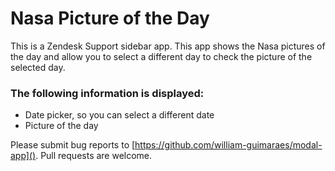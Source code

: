 # Nasa Picture of the Day

This is a Zendesk Support sidebar app. This app shows the Nasa pictures of the day and allow you to select a different day to check the picture of the selected day.

### The following information is displayed:

* Date picker, so you can select a different date
* Picture of the day

Please submit bug reports to [https://github.com/william-guimaraes/modal-app](). Pull requests are welcome.
